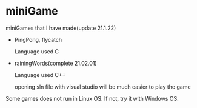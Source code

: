 # miniGame

miniGames that I have made(update 21.1.22)



- PingPong, flycatch

  Language used C



- rainingWords(complete 21.02.01)


  Language used C++
  
  opening sln file with visual studio will be much easier to play the game









Some games does not run in Linux OS. If not, try it with Windows OS.
